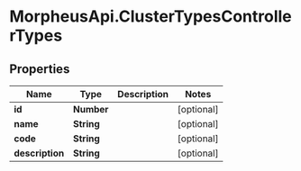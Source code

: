 # MorpheusApi.ClusterTypesControllerTypes

## Properties

Name | Type | Description | Notes
------------ | ------------- | ------------- | -------------
**id** | **Number** |  | [optional] 
**name** | **String** |  | [optional] 
**code** | **String** |  | [optional] 
**description** | **String** |  | [optional] 



